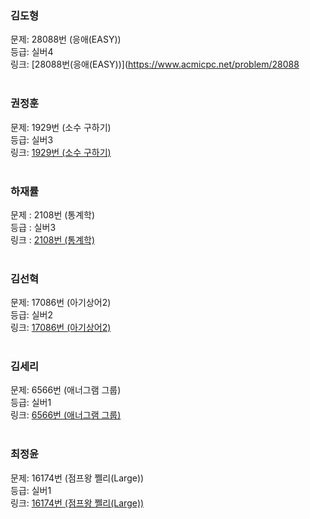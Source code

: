 ### 김도형
문제: 28088번 (응애(EASY)) <br/>
등급: 실버4 <br/>
링크: [28088번(응애(EASY))](https://www.acmicpc.net/problem/28088 <br/>
<br/>

### 권정훈
문제: 1929번 (소수 구하기) <br/>
등급: 실버3 <br/>
링크: [1929번 (소수 구하기)](https://www.acmicpc.net/problem/1929) <br/>
<br/>

### 하재률
문제 : 2108번 (통계학) <br/>
등급 : 실버3 <br/>
링크 : [2108번 (통계학)](https://www.acmicpc.net/problem/2108) <br/>
<br/>

### 김선혁
문제: 17086번 (아기상어2) <br/>
등급: 실버2 <br/>
링크: [17086번 (아기상어2)](https://www.acmicpc.net/problem/17086) <br/>
<br/>

### 김세리
문제: 6566번 (애너그램 그룹) <br/>
등급: 실버1 <br/>
링크: [6566번 (애너그램 그룹)](https://www.acmicpc.net/problem/6566) <br/>
<br/>

### 최정윤
문제: 16174번 (점프왕 쩰리(Large)) <br/>
등급: 실버1 <br/>
링크: [16174번 (점프왕 쩰리(Large))](https://www.acmicpc.net/problem/16174) <br/>
<br/>
